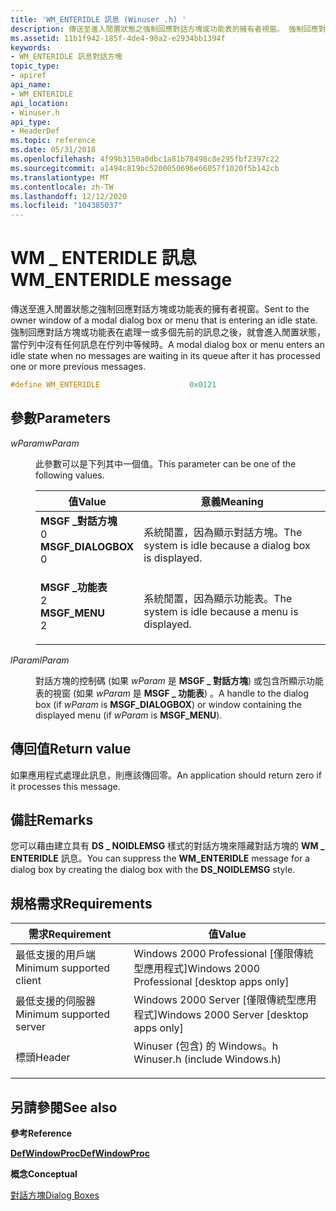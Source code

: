 ```yaml
---
title: 'WM_ENTERIDLE 訊息 (Winuser .h) '
description: 傳送至進入閒置狀態之強制回應對話方塊或功能表的擁有者視窗。 強制回應對話方塊或功能表在處理一或多個先前的訊息之後，就會進入閒置狀態，當佇列中沒有任何訊息在佇列中等候時。
ms.assetid: 11b1f942-185f-4de4-90a2-e2934bb1394f
keywords:
- WM_ENTERIDLE 訊息對話方塊
topic_type:
- apiref
api_name:
- WM_ENTERIDLE
api_location:
- Winuser.h
api_type:
- HeaderDef
ms.topic: reference
ms.date: 05/31/2018
ms.openlocfilehash: 4f99b3150a0dbc1a81b78498c8e295fbf2397c22
ms.sourcegitcommit: a1494c819bc5200050696e66057f1020f5b142cb
ms.translationtype: MT
ms.contentlocale: zh-TW
ms.lasthandoff: 12/12/2020
ms.locfileid: "104385037"
---
```

# <a name="wm_enteridle-message"></a><span data-ttu-id="22bf4-105">WM \_ ENTERIDLE 訊息</span><span class="sxs-lookup"><span data-stu-id="22bf4-105">WM\_ENTERIDLE message</span></span>

<span data-ttu-id="22bf4-106">傳送至進入閒置狀態之強制回應對話方塊或功能表的擁有者視窗。</span><span class="sxs-lookup"><span data-stu-id="22bf4-106">Sent to the owner window of a modal dialog box or menu that is entering an idle state.</span></span> <span data-ttu-id="22bf4-107">強制回應對話方塊或功能表在處理一或多個先前的訊息之後，就會進入閒置狀態，當佇列中沒有任何訊息在佇列中等候時。</span><span class="sxs-lookup"><span data-stu-id="22bf4-107">A modal dialog box or menu enters an idle state when no messages are waiting in its queue after it has processed one or more previous messages.</span></span>


```C++
#define WM_ENTERIDLE                    0x0121
```



## <a name="parameters"></a><span data-ttu-id="22bf4-108">參數</span><span class="sxs-lookup"><span data-stu-id="22bf4-108">Parameters</span></span>

<dl> <dt>

<span data-ttu-id="22bf4-109">*wParam*</span><span class="sxs-lookup"><span data-stu-id="22bf4-109">*wParam*</span></span> 
</dt> <dd>

<span data-ttu-id="22bf4-110">此參數可以是下列其中一個值。</span><span class="sxs-lookup"><span data-stu-id="22bf4-110">This parameter can be one of the following values.</span></span>



| <span data-ttu-id="22bf4-111">值</span><span class="sxs-lookup"><span data-stu-id="22bf4-111">Value</span></span>                                                                                                                                                                                                                   | <span data-ttu-id="22bf4-112">意義</span><span class="sxs-lookup"><span data-stu-id="22bf4-112">Meaning</span></span>                                                          |
|-------------------------------------------------------------------------------------------------------------------------------------------------------------------------------------------------------------------------|------------------------------------------------------------------|
| <span id="MSGF_DIALOGBOX"></span><span id="msgf_dialogbox"></span><dl> <span data-ttu-id="22bf4-113"><dt>**MSGF \_對話方塊**</dt> <dt>0</dt></span><span class="sxs-lookup"><span data-stu-id="22bf4-113"><dt>**MSGF\_DIALOGBOX**</dt> <dt>0</dt></span></span> </dl> | <span data-ttu-id="22bf4-114">系統閒置，因為顯示對話方塊。</span><span class="sxs-lookup"><span data-stu-id="22bf4-114">The system is idle because a dialog box is displayed.</span></span><br/> |
| <span id="MSGF_MENU"></span><span id="msgf_menu"></span><dl> <span data-ttu-id="22bf4-115"><dt>**MSGF \_功能表**</dt> <dt>2</dt></span><span class="sxs-lookup"><span data-stu-id="22bf4-115"><dt>**MSGF\_MENU**</dt> <dt>2</dt></span></span> </dl>                | <span data-ttu-id="22bf4-116">系統閒置，因為顯示功能表。</span><span class="sxs-lookup"><span data-stu-id="22bf4-116">The system is idle because a menu is displayed.</span></span><br/>       |



 

</dd> <dt>

<span data-ttu-id="22bf4-117">*lParam*</span><span class="sxs-lookup"><span data-stu-id="22bf4-117">*lParam*</span></span> 
</dt> <dd>

<span data-ttu-id="22bf4-118">對話方塊的控制碼 (如果 *wParam* 是 **MSGF \_ 對話方塊**) 或包含所顯示功能表的視窗 (如果 *wParam* 是 **MSGF \_ 功能表**) 。</span><span class="sxs-lookup"><span data-stu-id="22bf4-118">A handle to the dialog box (if *wParam* is **MSGF\_DIALOGBOX**) or window containing the displayed menu (if *wParam* is **MSGF\_MENU**).</span></span>

</dd> </dl>

## <a name="return-value"></a><span data-ttu-id="22bf4-119">傳回值</span><span class="sxs-lookup"><span data-stu-id="22bf4-119">Return value</span></span>

<span data-ttu-id="22bf4-120">如果應用程式處理此訊息，則應該傳回零。</span><span class="sxs-lookup"><span data-stu-id="22bf4-120">An application should return zero if it processes this message.</span></span>

## <a name="remarks"></a><span data-ttu-id="22bf4-121">備註</span><span class="sxs-lookup"><span data-stu-id="22bf4-121">Remarks</span></span>

<span data-ttu-id="22bf4-122">您可以藉由建立具有 **DS \_ NOIDLEMSG** 樣式的對話方塊來隱藏對話方塊的 **WM \_ ENTERIDLE** 訊息。</span><span class="sxs-lookup"><span data-stu-id="22bf4-122">You can suppress the **WM\_ENTERIDLE** message for a dialog box by creating the dialog box with the **DS\_NOIDLEMSG** style.</span></span>

## <a name="requirements"></a><span data-ttu-id="22bf4-123">規格需求</span><span class="sxs-lookup"><span data-stu-id="22bf4-123">Requirements</span></span>



| <span data-ttu-id="22bf4-124">需求</span><span class="sxs-lookup"><span data-stu-id="22bf4-124">Requirement</span></span> | <span data-ttu-id="22bf4-125">值</span><span class="sxs-lookup"><span data-stu-id="22bf4-125">Value</span></span> |
|-------------------------------------|----------------------------------------------------------------------------------------------------------|
| <span data-ttu-id="22bf4-126">最低支援的用戶端</span><span class="sxs-lookup"><span data-stu-id="22bf4-126">Minimum supported client</span></span><br/> | <span data-ttu-id="22bf4-127">Windows 2000 Professional \[僅限傳統型應用程式\]</span><span class="sxs-lookup"><span data-stu-id="22bf4-127">Windows 2000 Professional \[desktop apps only\]</span></span><br/>                                               |
| <span data-ttu-id="22bf4-128">最低支援的伺服器</span><span class="sxs-lookup"><span data-stu-id="22bf4-128">Minimum supported server</span></span><br/> | <span data-ttu-id="22bf4-129">Windows 2000 Server \[僅限傳統型應用程式\]</span><span class="sxs-lookup"><span data-stu-id="22bf4-129">Windows 2000 Server \[desktop apps only\]</span></span><br/>                                                     |
| <span data-ttu-id="22bf4-130">標頭</span><span class="sxs-lookup"><span data-stu-id="22bf4-130">Header</span></span><br/>                   | <dl> <span data-ttu-id="22bf4-131"><dt>Winuser (包含) 的 Windows。h </dt></span><span class="sxs-lookup"><span data-stu-id="22bf4-131"><dt>Winuser.h (include Windows.h)</dt></span></span> </dl> |



## <a name="see-also"></a><span data-ttu-id="22bf4-132">另請參閱</span><span class="sxs-lookup"><span data-stu-id="22bf4-132">See also</span></span>

<dl> <dt>

<span data-ttu-id="22bf4-133">**參考**</span><span class="sxs-lookup"><span data-stu-id="22bf4-133">**Reference**</span></span>
</dt> <dt>

[<span data-ttu-id="22bf4-134">**DefWindowProc**</span><span class="sxs-lookup"><span data-stu-id="22bf4-134">**DefWindowProc**</span></span>](/windows/desktop/api/winuser/nf-winuser-defwindowproca)
</dt> <dt>

<span data-ttu-id="22bf4-135">**概念**</span><span class="sxs-lookup"><span data-stu-id="22bf4-135">**Conceptual**</span></span>
</dt> <dt>

[<span data-ttu-id="22bf4-136">對話方塊</span><span class="sxs-lookup"><span data-stu-id="22bf4-136">Dialog Boxes</span></span>](dialog-boxes.md)
</dt> </dl>

 

